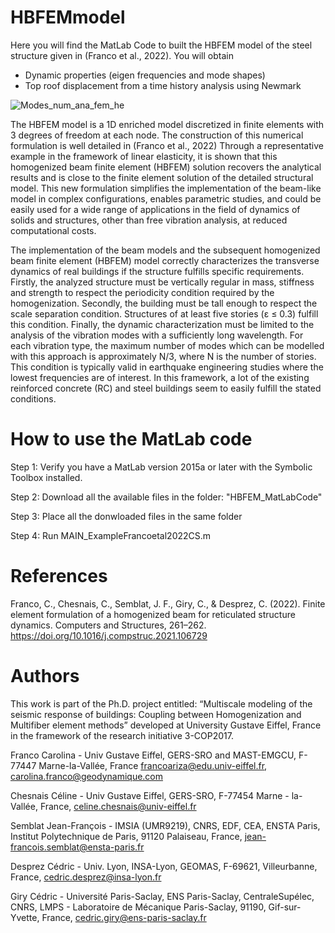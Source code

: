 # HBFEMmodel
Here you will find the MatLab Code to built the HBFEM model of the steel structure given in (Franco et al., 2022). You will obtain
- Dynamic properties (eigen frequencies and mode shapes)
- Top roof displacement from a time history analysis using Newmark

![Modes_num_ana_fem_he](https://user-images.githubusercontent.com/30736872/157275778-f2a449c6-36db-465a-a161-74395c2b4741.svg)

The HBFEM model is a 1D enriched model discretized in finite elements with 3 degrees of freedom at each node. The construction of this numerical formulation is well detailed in (Franco et al., 2022) 
Through a representative example in the framework of linear elasticity, it is shown that this homogenized beam finite element (HBFEM) solution
recovers the analytical results and is close to the finite element solution of the detailed structural model. This new formulation simplifies the implementation of the beam-like model in complex configurations, enables parametric studies, and could be easily used for a wide range of applications in the field of dynamics of solids and structures, other than free vibration analysis, at reduced computational costs.

The implementation of the beam models and the subsequent homogenized beam finite element (HBFEM) model  correctly characterizes the transverse dynamics of real buildings if the structure fulfills specific requirements. Firstly, the analyzed structure must be vertically regular in mass, stiffness and strength to respect the periodicity condition required by the homogenization. Secondly, the building must be tall enough to respect the scale separation condition. Structures of at least five stories (ε ≤ 0.3) fulfill this condition. Finally, the dynamic characterization must be limited to the analysis of the vibration modes with a sufficiently long wavelength. For each vibration type, the maximum number of modes which can be modelled with this approach is approximately N/3, where N is the number of stories. This condition is typically valid in earthquake engineering studies where the lowest frequencies are of interest. In this framework, a lot of the existing reinforced concrete (RC) and steel buildings seem to easily fulfill the stated conditions. 


# How to use the MatLab code

Step 1: 
  Verify you have a MatLab version 2015a or later with the Symbolic Toolbox installed.
  
Step 2:
  Download all the available files in the folder: "HBFEM_MatLabCode"
  
Step 3:
  Place all the donwloaded files in the same folder 

Step 4: 
  Run MAIN_ExampleFrancoetal2022CS.m


# References

Franco, C., Chesnais, C., Semblat, J. F., Giry, C., & Desprez, C. (2022). Finite element formulation of a homogenized beam for reticulated structure dynamics. Computers and Structures, 261–262. https://doi.org/10.1016/j.compstruc.2021.106729

# Authors 

This work is part of the Ph.D. project entitled: “Multiscale modeling of the seismic response of buildings: Coupling between Homogenization and Multifiber element methods” developed at University Gustave Eiffel, France in the framework of the research initiative 3-COP2017.

Franco Carolina -  Univ Gustave Eiffel, GERS-SRO and MAST-EMGCU, F-77447 Marne-la-Vallée, France
francoariza@edu.univ-eiffel.fr, carolina.franco@geodynamique.com

Chesnais Céline - Univ Gustave Eiffel, GERS-SRO, F-77454 Marne - la- Vallée, France,
celine.chesnais@univ-eiffel.fr

Semblat Jean-François - IMSIA (UMR9219), CNRS, EDF, CEA, ENSTA Paris, Institut Polytechnique de
Paris, 91120 Palaiseau, France, jean-francois.semblat@ensta-paris.fr

Desprez Cédric - Univ. Lyon, INSA-Lyon, GEOMAS, F-69621, Villeurbanne, France,
cedric.desprez@insa-lyon.fr

Giry Cédric - Université Paris-Saclay, ENS Paris-Saclay, CentraleSupélec, CNRS, LMPS - Laboratoire de
Mécanique Paris-Saclay, 91190, Gif-sur-Yvette, France, cedric.giry@ens-paris-saclay.fr

